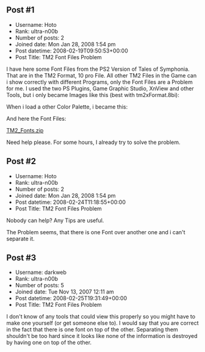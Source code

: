 ## Post #1
- Username: Hoto
- Rank: ultra-n00b
- Number of posts: 2
- Joined date: Mon Jan 28, 2008 1:54 pm
- Post datetime: 2008-02-19T09:50:53+00:00
- Post Title: TM2 Font Files Problem

I have here some Font Files from the PS2 Version of Tales of Symphonia. That are in the TM2 Format, 10 pro File. All other TM2 Files in the Game can i show correctly with different Programs, only the Font Files are a Problem for me. I used the two PS Plugins, Game Graphic Studio, XnView and other Tools, but i only became Images like this (best with tm2xFormat.8bi):



When i load a other Color Palette, i became this:



And here the Font Files:

[TM2_Fonts.zip](http://hoto.ath.cx/TM2_Fonts.zip)

Need help please. For some hours, I already try to solve the problem.
## Post #2
- Username: Hoto
- Rank: ultra-n00b
- Number of posts: 2
- Joined date: Mon Jan 28, 2008 1:54 pm
- Post datetime: 2008-02-24T11:18:55+00:00
- Post Title: TM2 Font Files Problem

Nobody can help? Any Tips are useful.

The Problem seems, that there is one Font over another one and i can't separate it.
## Post #3
- Username: darkweb
- Rank: ultra-n00b
- Number of posts: 5
- Joined date: Tue Nov 13, 2007 12:11 am
- Post datetime: 2008-02-25T19:31:49+00:00
- Post Title: TM2 Font Files Problem

I don't know of any tools that could view this properly so you might have to make one yourself (or get someone else to). I would say that you are correct in the fact that there is one font on top of the other. Separating them shouldn't be too hard since it looks like none of the information is destroyed by having one on top of the other.
